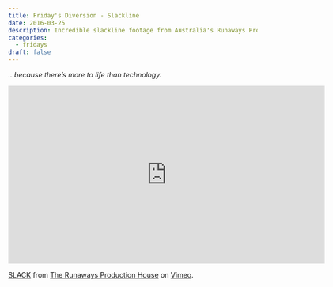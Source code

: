 ```yaml
---
title: Friday's Diversion - Slackline
date: 2016-03-25
description: Incredible slackline footage from Australia's Runaways Production House
categories:
  - fridays
draft: false
---
```


_...because there’s more to life than technology._

<iframe src="https://player.vimeo.com/video/148754321" width="640" height="360" frameborder="0" webkitallowfullscreen
mozallowfullscreen allowfullscreen></iframe>

[SLACK](https://vimeo.com/148754321) from [The Runaways Production House](https://vimeo.com/therunawaysproduction) on
[Vimeo](https://vimeo.com).
